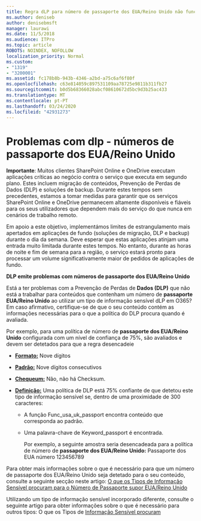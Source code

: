 ```yaml
---
title: Regra dLP para número de passaporte dos EUA/Reino Unido não funciona
ms.author: deniseb
author: denisebmsft
manager: laurawi
ms.date: 11/5/2018
ms.audience: ITPro
ms.topic: article
ROBOTS: NOINDEX, NOFOLLOW
localization_priority: Normal
ms.custom:
- "1319"
- "3200001"
ms.assetid: fc178b8b-943b-4346-a2bd-a75c6af6f80f
ms.openlocfilehash: c63e814059c897531109aa78725e9811b311fb27
ms.sourcegitcommit: b0d5b68366028abcf08610672d5bc9d3b25ac433
ms.translationtype: MT
ms.contentlocale: pt-PT
ms.lasthandoff: 03/24/2020
ms.locfileid: "42931273"
---
```

# <a name="problems-with-dlp---usuk-passport-numbers"></a>Problemas com dlp - números de passaporte dos EUA/Reino Unido

**Importante**: Muitos clientes SharePoint Online e OneDrive executam aplicações críticas ao negócio contra o serviço que executa em segundo plano. Estes incluem migração de conteúdos, Prevenção de Perdas de Dados (DLP) e soluções de backup. Durante estes tempos sem precedentes, estamos a tomar medidas para garantir que os serviços SharePoint Online e OneDrive permanecem altamente disponíveis e fiáveis para os seus utilizadores que dependem mais do serviço do que nunca em cenários de trabalho remoto.

Em apoio a este objetivo, implementámos limites de estrangulamento mais apertados em aplicações de fundo (soluções de migração, DLP e backup) durante o dia da semana. Deve esperar que estas aplicações atinjam uma entrada muito limitada durante estes tempos. No entanto, durante as horas de noite e fim de semana para a região, o serviço estará pronto para processar um volume significativamente maior de pedidos de aplicações de fundo.

**DLP emite problemas com números de passaporte dos EUA/Reino Unido**

Está a ter problemas com a Prevenção de Perdas de **Dados (DLP)** que não está a trabalhar para conteúdos que contenham um número de **passaporte EUA/Reino Unido** ao utilizar um tipo de informação sensível dLP em O365? Em caso afirmativo, certifique-se de que o seu conteúdo contém as informações necessárias para o que a política do DLP procura quando é avaliada.
  
Por exemplo, para uma política de número de **passaporte dos EUA/Reino Unido** configurada com um nível de confiança de 75%, são avaliados e devem ser detetados para que a regra desencadeie
  
- **[Formato:](https://docs.microsoft.com/office365/securitycompliance/what-the-sensitive-information-types-look-for#format-77)** Nove dígitos

- **[Padrão:](https://docs.microsoft.com/office365/securitycompliance/what-the-sensitive-information-types-look-for#pattern-77)** Nove dígitos consecutivos

- **[Chequeum:](https://docs.microsoft.com/office365/securitycompliance/what-the-sensitive-information-types-look-for#checksum-76)** Não, não há Checksum.

- **[Definição:](https://docs.microsoft.com/office365/securitycompliance/what-the-sensitive-information-types-look-for#definition-77)** Uma política de DLP está 75% confiante de que detetou este tipo de informação sensível se, dentro de uma proximidade de 300 caracteres:

  - A função Func_usa_uk_passport encontra conteúdo que corresponda ao padrão.

  - Uma palavra-chave de Keyword_passport é encontrada.

    Por exemplo, a seguinte amostra seria desencadeada para a política de número de **passaporte dos EUA/Reino Unido:** Passaporte dos EUA número 123456789

Para obter mais informações sobre o que é necessário para que um número de passaporte dos EUA/Reino Unido seja detetado para o seu conteúdo, consulte a seguinte secção neste artigo: [O que os Tipos de Informação Sensível procuram para o Número de Passaporte supor EUA/Reino Unido](https://docs.microsoft.com/office365/securitycompliance/what-the-sensitive-information-types-look-for#us--uk-passport-number)
  
Utilizando um tipo de informação sensível incorporado diferente, consulte o seguinte artigo para obter informações sobre o que é necessário para outros tipos: O que os Tipos de [Informação Sensível procuram](https://docs.microsoft.com/office365/securitycompliance/what-the-sensitive-information-types-look-for)
  